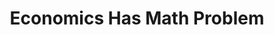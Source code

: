 ---
categories: ['economics', 'tweet', 'articles', 'all_articles']
provider_display: "www.bloombergview.com"
provider_name: "www.bloombergview.com"
favicon_url: "http://www.bloombergview.com/favicon.ico"
title: "Economics Has Math Problem"
published: "2015-09-01T12:00:22"
source: http://www.bloombergview.com/articles/2015-09-01/economics-has-a-math-problem
thumbnail: http://assets.bwbx.io/images/ithUkckND4rE/v1/840x473.jpg
---